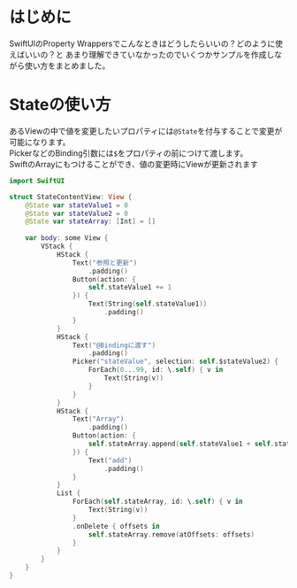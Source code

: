 <!-- SwiftUIのProperty Wrappersの使い方 -->

# はじめに
SwiftUIのProperty Wrappersでこんなときはどうしたらいいの？どのように使えばいいの？と
あまり理解できていなかったのでいくつかサンプルを作成しながら使い方をまとめました。  

# Stateの使い方
あるViewの中で値を変更したいプロパティには`@State`を付与することで変更が可能になります。  
PickerなどのBinding引数には`$`をプロパティの前につけて渡します。  
SwiftのArrayにもつけることができ、値の変更時にViewが更新されます

```swift
import SwiftUI

struct StateContentView: View {
    @State var stateValue1 = 0
    @State var stateValue2 = 0
    @State var stateArray: [Int] = []
    
    var body: some View {
        VStack {
            HStack {
                Text("参照と更新")
                    .padding()
                Button(action: {
                    self.stateValue1 += 1
                }) {
                    Text(String(self.stateValue1))
                        .padding()
                }
            }
            HStack {
                Text("@Bindingに渡す")
                    .padding()
                Picker("stateValue", selection: self.$stateValue2) {
                    ForEach(0...99, id: \.self) { v in
                        Text(String(v))
                    }
                }
            }
            HStack {
                Text("Array")
                    .padding()
                Button(action: {
                    self.stateArray.append(self.stateValue1 + self.stateValue2)
                }) {
                    Text("add")
                        .padding()
                }
            }
            List {
                ForEach(self.stateArray, id: \.self) { v in
                    Text(String(v))
                }
                .onDelete { offsets in
                    self.stateArray.remove(atOffsets: offsets)
                }
            }
        }
    }
}
```
